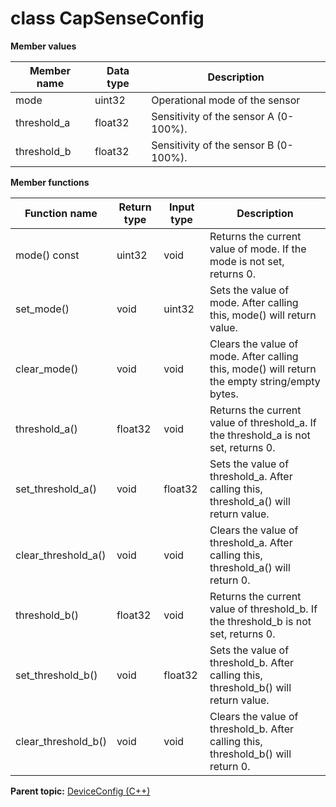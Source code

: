 # class CapSenseConfig

 **Member values** 

|Member name|Data type|Description|
|-----------|---------|-----------|
|mode|uint32|Operational mode of the sensor|
|threshold\_a|float32|Sensitivity of the sensor A \(0-100%\).|
|threshold\_b|float32|Sensitivity of the sensor B \(0-100%\).|

 **Member functions** 

|Function name|Return type|Input type|Description|
|-------------|-----------|----------|-----------|
|mode\(\) const|uint32|void|Returns the current value of mode. If the mode is not set, returns 0.|
|set\_mode\(\)|void|uint32|Sets the value of mode. After calling this, mode\(\) will return value.|
|clear\_mode\(\)|void|void|Clears the value of mode. After calling this, mode\(\) will return the empty string/empty bytes.|
|threshold\_a\(\)|float32|void|Returns the current value of threshold\_a. If the threshold\_a is not set, returns 0.|
|set\_threshold\_a\(\)|void|float32|Sets the value of threshold\_a. After calling this, threshold\_a\(\) will return value.|
|clear\_threshold\_a\(\)|void|void|Clears the value of threshold\_a. After calling this, threshold\_a\(\) will return 0.|
|threshold\_b\(\)|float32|void|Returns the current value of threshold\_b. If the threshold\_b is not set, returns 0.|
|set\_threshold\_b\(\)|void|float32|Sets the value of threshold\_b. After calling this, threshold\_b\(\) will return value.|
|clear\_threshold\_b\(\)|void|void|Clears the value of threshold\_b. After calling this, threshold\_b\(\) will return 0.|

**Parent topic:** [DeviceConfig \(C++\)](../../summary_pages/DeviceConfig.md)

